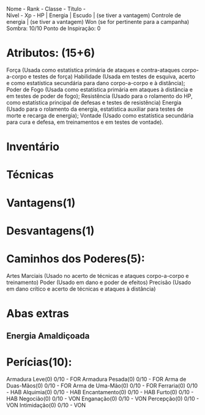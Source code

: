 Nome - 
Rank - 
Classe -
Título -  
Nível -
Xp - 
HP |
Energia |
Escudo | (se tiver a vantagem)
Controle de energia | (se tiver a vantagem)
Won (se for pertinente para a campanha)
Sombra: 10/10
Ponto de Inspiração: 0

# Atributos: (15+6)
Força (Usada como estatística primária de ataques e contra-ataques corpo-a-corpo e testes de força)
Habilidade (Usada em testes de esquiva, acerto e como estatística secundária para dano corpo-a-corpo e à distância);
Poder de Fogo (Usada como estatística primária em ataques à distância e em testes de poder de fogo);
Resistência (Usado para o rolamento do HP, como estatística principal de defesas e testes de resistência)
Energia (Usado para o rolamento da energia, estatística auxiliar para testes de morte e recarga de energia);
Vontade (Usado como estatística secundária para cura e defesa, em treinamentos e em testes de vontade). 

# Inventário


# Técnicas 


# Vantagens(1) 


# Desvantagens(1)


# Caminhos dos Poderes(5):
Artes Marciais (Usado no acerto de técnicas e ataques corpo-a-corpo e treinamento)
Poder (Usado em dano e poder de efeitos)
Precisão (Usado em dano crítico e acerto de técnicas e ataques à distância)


# Abas extras
## Energia Amaldiçoada


# Perícias(10):
Armadura Leve(0) 0/10 - FOR
Armadura Pesada(0) 0/10 - FOR 
Arma de Duas-Mãos(0) 0/10 - FOR 
Arma de Uma-Mão(0) 0/10 - FOR
Ferraria(0) 0/10 - HAB 
Alquimia(0) 0/10 - HAB 
Encantamento(0) 0/10 - HAB
Furto(0) 0/10 - HAB
Negocião(0) 0/10 - VON 
Enganação(0) 0/10 - VON 
Percepção(0) 0/10 - VON
Intimidação(0) 0/10 - VON 
